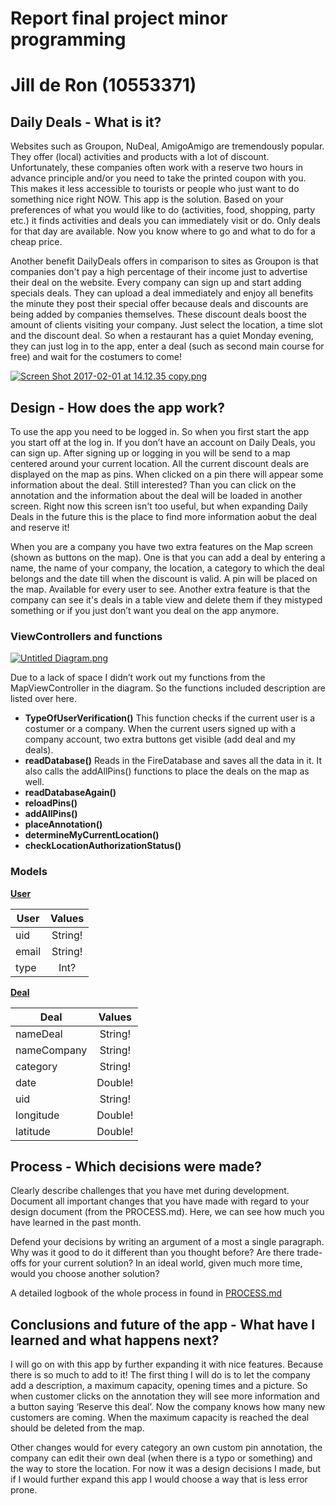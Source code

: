# Report final project minor programming
# Jill de Ron (10553371) 

## Daily Deals - What is it? 
Websites such as Groupon, NuDeal, AmigoAmigo are tremendously popular. They offer (local) activities and products with a lot of discount. Unfortunately, these companies often work with a reserve two hours in advance principle and/or you need to take the printed coupon with you. This makes it less accessible to tourists or people who just want to do something nice right NOW. This app is the solution. Based on your preferences of what you would like to do (activities, food, shopping, party etc.) it finds activities and deals you can immediately visit or do. Only deals for that day are available. Now you know where to go and what to do for a cheap price.

Another benefit DailyDeals offers in comparison to sites as Groupon is that companies don't pay a high percentage of their income just to advertise their deal on the website. Every company can sign up and start adding specials deals. They can upload a deal immediately and enjoy all benefits the minute they post their special offer because deals and discounts are being added by companies themselves. These discount deals boost the amount of clients visiting your company. Just select the location, a time slot and the discount deal. So when a restaurant has a quiet Monday evening, they can just log in to the app, enter a deal (such as second main course for free) and wait for the costumers to come!

[![Screen Shot 2017-02-01 at 14.12.35 copy.png](https://s30.postimg.org/gf431drfl/Screen_Shot_2017_02_01_at_14_12_35_copy.png)](https://postimg.org/image/fctwiu8m5/)

## Design - How does the app work? 
To use the app you need to be logged in. So when you first start the app you start off at the log in. If you don’t have an account on Daily Deals, you can sign up. After signing up or logging in you will be send to a map centered around your current location. All the current discount deals are displayed on the map as pins. When clicked on a pin there will appear some information about the deal. Still interested? Than you can click on the annotation and the information about the deal will be loaded in another screen. Right now this screen isn't too useful, but when expanding Daily Deals in the future this is the place to find more information aobut the deal and reserve it!

When you are a company you have two extra features on the Map screen (shown as buttons on the map). One is that you can add a deal by entering a name, the name of your company, the location, a category to which the deal belongs and the date till when the discount is valid. A pin will be placed on the map. Available for every user to see. Another extra feature is that the company can see it's deals in a table view and delete them if they mistyped something or if you just don’t want you deal on the app anymore. 

### ViewControllers and functions
[![Untitled Diagram.png](https://s23.postimg.org/asll7jlyj/Untitled_Diagram.png)](https://postimg.org/image/6jgv5dip3/)

Due to a lack of space I didn’t work out my functions from the MapViewController in the diagram. So the functions included description are listed over here.
- **TypeOfUserVerification()** This function checks if the current user is a costumer or a company. When the current users signed up with a company account, two extra buttons get visible (add deal and my deals). 
- **readDatabase()** Reads in the FireDatabase and saves all the data in it. It also calls the addAllPins() functions to place the deals on the map as well. 
- **readDatabaseAgain()**
- **reloadPins()**
- **addAllPins()**
- **placeAnnotation()**
- **determineMyCurrentLocation()**
- **checkLocationAuthorizationStatus()**

### Models
[**User**](https://github.com/Jillderon/daily-deals/blob/master/DailyDeals/User.swift)

| User          | Values        |
| ------------- |:-------------:|
| uid           | String!       |
| email         | String!       |
| type          | Int?          |

[**Deal**](https://github.com/Jillderon/daily-deals/blob/master/DailyDeals/Deal.swift)

| Deal          | Values        |
| ------------- |:-------------:|
| nameDeal      | String!       |
| nameCompany   | String!       |
| category      | String!       |
| date          | Double!       |
| uid           | String!       |
| longitude     | Double!       |
| latitude      | Double!       |

## Process - Which decisions were made?
Clearly describe challenges that you have met during development. Document all important changes that you have made with regard to your design document (from the PROCESS.md). Here, we can see how much you have learned in the past month.

Defend your decisions by writing an argument of a most a single paragraph. Why was it good to do it different than you thought before? Are there trade-offs for your current solution? In an ideal world, given much more time, would you choose another solution?

A detailed logbook of the whole process in found in [PROCESS.md](https://github.com/Jillderon/daily-deals/blob/master/PROCESS.md)

## Conclusions and future of the app - What have I learned and what happens next? 
I will go on with this app by further expanding it with nice features. Because there is so much to add to it! The first thing I will do is to let the company add a description, a maximum capacity, opening times and a picture. So when customer clicks on the annotation they will see more information and  a button saying ‘Reserve this deal’. Now the company knows how many new customers are coming. When the maximum capacity is reached the deal should be deleted from the map. 

Other changes would for every category an own custom pin annotation, the company can edit their own deal (when there is a typo or something) and the way to store the location. For now it was a design decisions I made, but if I would further expand this app I would choose a way that is less error prone. 
